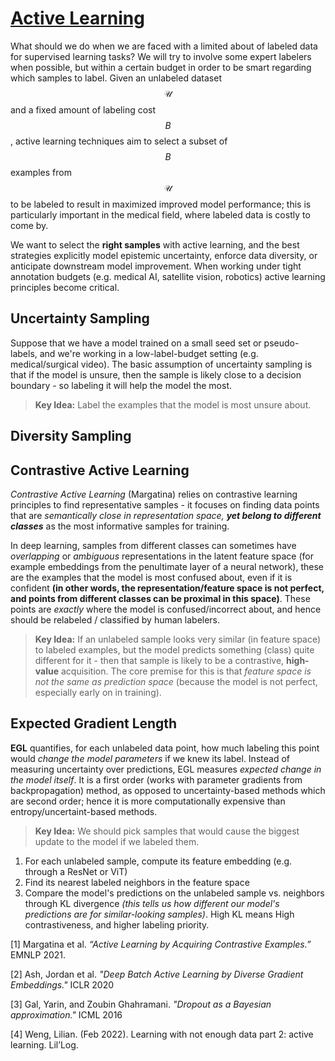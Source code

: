 # [Active Learning](https://burrsettles.com/pub/settles.activelearning.pdf)

What should we do when we are faced with a limited about of labeled data for supervised learning tasks? We will try to involve some expert labelers when possible, but within a certain budget in order to be smart regarding which samples to label. Given an unlabeled dataset $$\mathcal{U}$$ and a fixed amount of labeling cost $$B$$, active learning techniques aim to select a subset of $$B$$ examples from $$\mathcal{U}$$ to be labeled to result in maximized improved model performance; this is particularly important in the medical field, where labeled data is costly to come by. 

We want to select the **right samples** with active learning, and the best strategies explicitly model epistemic uncertainty, enforce data diversity, or anticipate downstream model improvement. When working under tight annotation budgets (e.g. medical AI, satellite vision, robotics) active learning principles become critical. 

## Uncertainty Sampling

Suppose that we have a model trained on a small seed set or pseudo-labels, and we're working in a low-label-budget setting (e.g. medical/surgical video). The basic assumption of uncertainty sampling is that if the model is unsure, then the sample is likely close to a decision boundary - so labeling it will help the model the most. 

> **Key Idea:** Label the examples that the model is most unsure about. 

## Diversity Sampling

## Contrastive Active Learning

_Contrastive Active Learning_ (Margatina) relies on contrastive learning principles to find representative samples - it focuses on finding data points that are _semantically close in representation space, **yet belong to different classes**_ as the most informative samples for training. 

In deep learning, samples from different classes can sometimes have _overlapping_ or _ambiguous_ representations in the latent feature space (for example embeddings from the penultimate layer of a neural network), these are the examples that the model is most confused about, even if it is confident **(in other words, the representation/feature space is not perfect, and points from different classes can be proximal in this space)**. These points are _exactly_ where the model is confused/incorrect about, and hence should be relabeled / classified by human labelers. 

> **Key Idea:** If an unlabeled sample looks very similar (in feature space) to labeled examples, but the model predicts something (class) quite different for it - then that sample is likely to be a contrastive, **high-value** acquisition. The core premise for this is that _feature space is not the same as prediction space_ (because the model is not perfect, especially early on in training). 

## Expected Gradient Length

**EGL** quantifies, for each unlabeled data point, how much labeling this point would _change the model parameters_ if we knew its label. Instead of measuring uncertainty over predictions, EGL measures _expected change in the model itself_. It is a first order (works with parameter gradients from backpropagation) method, as opposed to uncertainty-based methods which are second order; hence it is more computationally expensive than entropy/uncertaint-based methods. 

> **Key Idea:** We should pick samples that would cause the biggest update to the model if we labeled them. 



1. For each unlabeled sample, compute its feature embedding (e.g. through a ResNet or ViT)
2. Find its nearest labeled neighbors in the feature space
3. Compare the model's predictions on the unlabeled sample vs. neighbors through KL divergence _(this tells us how different our model's predictions are for similar-looking samples)_. High KL means High contrastiveness, and higher labeling priority. 

[1] Margatina et al. _“Active Learning by Acquiring Contrastive Examples.”_ EMNLP 2021.

[2] Ash, Jordan et al. _"Deep Batch Active Learning by Diverse Gradient Embeddings."_ ICLR 2020

[3] Gal, Yarin, and Zoubin Ghahramani. _"Dropout as a Bayesian approximation."_ ICML 2016

[4] Weng, Lilian. (Feb 2022). Learning with not enough data part 2: active learning. Lil’Log.
